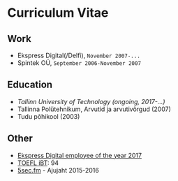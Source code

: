 # Curriculum Vitae

## Work
 - Ekspress Digital(/Delfi), `November 2007-...`
 - Spintek OÜ, `September 2006-November 2007`

## Education
 - _Tallinn University of Technology (ongoing, 2017-...)_
 - Tallinna Polütehnikum, Arvutid ja arvutivõrgud (2007)
 - Tudu põhikool (2003)

## Other
 - [Ekspress Digital employee of the year 2017](https://www.facebook.com/eritikass/posts/1633042516755394)
 - [TOEFL iBT](https://www.ets.org/toefl/ibt/about): 94
 - [5sec.fm](https://www.5sec.fm/) - Ajujaht 2015-2016
